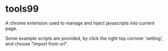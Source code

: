 # tools99
A chrome extension used to manage and inject javascripts into current page. 

Some example scripts are provided, by click the right top cornner 'setting', and choose "import from url".
